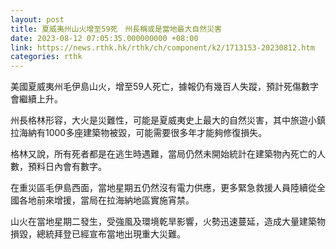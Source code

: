 ```yaml
---
layout: post
title: 夏威夷州山火增至59死　州長稱或是當地最大自然災害
date: 2023-08-12 07:05:35.000000000 +08:00
link: https://news.rthk.hk/rthk/ch/component/k2/1713153-20230812.htm
categories: rthk
---
```


美國夏威夷州毛伊島山火，增至59人死亡，據報仍有幾百人失蹤，預計死傷數字會繼續上升。

州長格林形容，大火是災難性，可能是夏威夷史上最大的自然災害，其中旅遊小鎮拉海納有1000多座建築物被毀，可能需要很多年才能夠修復損失。

格林又說，所有死者都是在逃生時遇難，當局仍然未開始統計在建築物內死亡的人數，預料日內會有數字。

在重災區毛伊島西面，當地星期五仍然沒有電力供應，更多緊急救援人員陸續從全國各地前來增援，當局在拉海納地區實施宵禁。

山火在當地星期二發生，受強風及環境乾旱影響，火勢迅速蔓延，造成大量建築物損毀，總統拜登已經宣布當地出現重大災難。
